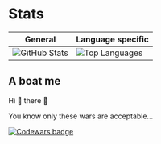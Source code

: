 # Stats

| General | Language specific |
| ------- | ----------------- |
| ![GitHub Stats][href-github-stats] | ![Top Languages][href-github-stats-top-languages] |

## A boat me

Hi 👋 there 👋

You know only these wars are acceptable...

[![Codewars badge][href-codewars-badge]][href-codewars-profile]

<!--

In case of emergency please concact me on LinkedIn or via email.
Chechkout my [homepage](https://markkovari-io.vercel.app/), which is heavily WIP

Thank you 🙇

-->

[href-github-stats]: https://github-readme-stats.vercel.app/api?username=markkovari&show_icons=true&count_private=true&theme=transparent
[href-github-stats-top-languages]: https://github-readme-stats.vercel.app/api/top-langs/?username=markkovari&theme=gruvbox&count_private=true
[href-codewars-badge]: https://www.codewars.com/users/markkovari/badges/small
[href-codewars-profile]: https://www.codewars.com/users/markkovari
